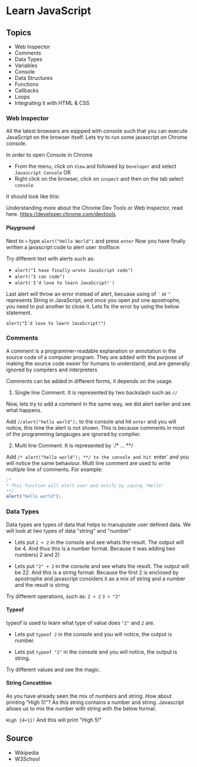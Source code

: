 # Learn JavaScript 

## Topics
- Web Inspector
- Comments
- Data Types
- Variables
- Console
- Data Structures
- Functions
- Callbacks
- Loops
- Integrating it with HTML & CSS


### Web Inspector
All the latest browsers are eqipped with console such that you can execute JavaScript on the browser itself. Lets try to run some javascript on Chrome console.

In order to open Console in Chrome
- From the menu, click on `View` and followed by `Developer` and select `Javascript Console`
OR
- Right click on the browser, click on `inspect` and then on the tab select `console`

It should look like this:
<image>

Understanding more about the Chrome Dev Tools or Web Inspector, read here. https://developer.chrome.com/devtools

#### Playground
Next to `>` type `alert("Hello World")` and press `enter` Now you have finally written a javascript code to alert user :trollface:

<Output image>

Try different text with alerts such as:
- `alert("I have finally wrote JavaScript code")`
- `alert("I can code")`
- `alert('I'd love to learn JavaScript!')`

Last alert will throw an error instead of alert, becuase using of `'` or `"` represents String in JavaScript, and once you open put one apostrophe, you need to put another to close it. Lets fix the error by using the below statement.

`alert("I'd love to learn JavaScript!")`


### Comments
A comment is a programmer-readable explanation or annotation in the source code of a computer program. They are added with the purpose of making the source code easier for humans to understand, and are generally ignored by compilers and interpreters

Comments can be added in different forms, it depends on the usage.

1) Single line Comment. It is represented by two backslash such as `//`

Now, lets try to add a comment in the same way, we did alert earlier and see what happens.

Add `//alert("hello world");` to the console and hit `enter` and you will notice, this time the alert is not shown. This is because comments in most of the programming langauges are ignored by complier.

2) Multi line Comment. It is represented by `/* ... **/

Add `/* alert("hello world"); **/ to the console and hit `enter` and you will notice the same behaviour. Multi line comment are used to write multiple line of comments. For example:
```js
/*
* This function will alert user and notify by saying "Hello"
**/
alert("hello world");
```

### Data Types
Data types are types of data that helps to manupulate user defined data. We will look at two types of data "string" and "number"

- Lets put `2 + 2` in the console and see whats the result.
The output will be 4. And thus this is a number format. Because it was adding two numbers( 2 and 2)

- Lets put `"2" + 2` in the console and see whats the result.
The output will be 22. And this is a string format. Because the first 2 is enclosed by apostrophe and javascript considers it as a mix of string and a number and the result is string.

Try different operations, such as:
`2 + 2`
`3 + "2"`

#### Typeof
typeof is used to learn what type of value does `"2"` and `2` are.

- Lets put `typeof 2` in the console and you will notice, the output is number.

- Lets put `typeof "2"` in the console and you will notice, the output is string.

Try different values and see the magic.

#### String Concatition
As you have already seen the mix of numbers and string. How about printing "High 5!"? As this string contains a number and string. Javascript allows us to mix the number with string with the below format.

`High {4+1}!` And this will print "High 5!"

## Source
- Wikipedia
- W3School

